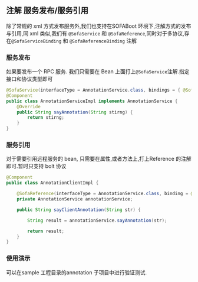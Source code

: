 ## 注解 服务发布/服务引用

除了常规的 xml 方式发布服务外,我们也支持在SOFABoot 环境下,注解方式的发布与引用,同 xml 类似,我们有
`@SofaService` 和 `@SofaReference`,同时对于多协议,存在`@SofaServiceBinding` 和 `@SofaReferenceBinding` 注解

### 服务发布

如果要发布一个 RPC 服务. 我们只需要在 Bean 上面打上`@SofaService`注解.指定接口和协议类型即可


```java
@SofaService(interfaceType = AnnotationService.class, bindings = { @SofaServiceBinding(bindingType = "bolt") })
@Component
public class AnnotationServiceImpl implements AnnotationService {
    @Override
    public String sayAnnotation(String stirng) {
        return stirng;
    }
}
```


### 服务引用

对于需要引用远程服务的 bean, 只需要在属性,或者方法上,打上Reference 的注解即可.暂时只支持 bolt 协议

```java
@Component
public class AnnotationClientImpl {

    @SofaReference(interfaceType = AnnotationService.class, binding = @SofaReferenceBinding(bindingType = "bolt"))
    private AnnotationService annotationService;

    public String sayClientAnnotation(String str) {

        String result = annotationService.sayAnnotation(str);

        return result;
    }
}

```

### 使用演示

可以在sample 工程目录的annotation 子项目中进行验证测试.